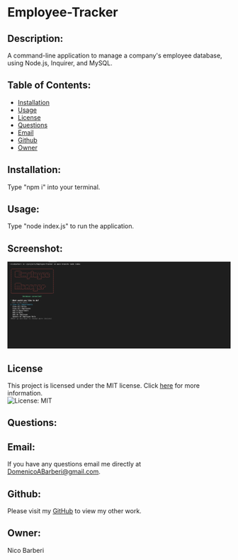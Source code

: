# Employee-Tracker

## Description:
A command-line application to manage a company's employee database, using Node.js, Inquirer, and MySQL.

## Table of Contents:

* [Installation](#installation)
* [Usage](#usage)
* [License](#license)
* [Questions](#Questions)
* [Email](#Email)
* [Github](#Github)
* [Owner](#Owner)

## Installation:

Type "npm i" into your terminal.

## Usage:

Type "node index.js" to run the application.

## Screenshot:
![Screenshot of Application](./assets/images/screenshot.png)

## License

This project is licensed under the MIT license. Click [here](https://opensource.org/licenses/MIT) for more information.<br>
![License: MIT](https://img.shields.io/badge/License-MIT-yellow.svg)

## Questions:
## Email:
If you have any questions email me directly at DomenicoABarberi@gmail.com.

## Github:
Please visit my [GitHub](https://github.com/DomenicoBarb) to view my other work.

## Owner:
Nico Barberi
